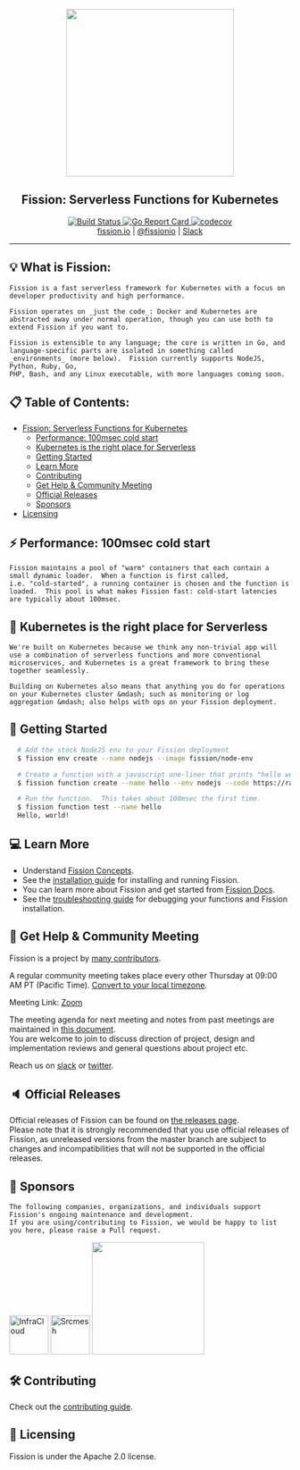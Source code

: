 <p align="center">
  <img src="https://docs.fission.io/images/logo.png" width="300" />
  <br>
  <h2 align="center">Fission: Serverless Functions for Kubernetes</h1>
</p>
<p align="center">
  <a href="https://travis-ci.org/fission/fission">
    <img src="https://travis-ci.org/fission/fission.svg?branch=master" alt="Build Status" />
  </a>
  <a href="https://goreportcard.com/report/github.com/fission/fission">
    <img src="https://goreportcard.com/badge/github.com/fission/fission" alt="Go Report Card" />
  </a>
  <a href="https://codecov.io/gh/fission/fission">
    <img src="https://codecov.io/gh/fission/fission/branch/master/graph/badge.svg" alt="codecov" />
  </a>
  <br>
  <a href="http://fission.io">fission.io</a> | <a href="http://twitter.com/fissionio">@fissionio</a> | <a href="https://join.slack.com/t/fissionio/shared_invite/enQtOTI3NjgyMjE5NzE3LTllODJiODBmYTBiYWUwMWQxZWRhNDhiZDMyN2EyNjAzMTFiYjE2Nzc1NzE0MTU4ZTg2MzVjMDQ1NWY3MGJhZmE">Slack</a>
</p>

--------------

## :bulb: What is Fission:
    Fission is a fast serverless framework for Kubernetes with a focus on
    developer productivity and high performance.
    
    Fission operates on _just the code_: Docker and Kubernetes are
    abstracted away under normal operation, though you can use both to
    extend Fission if you want to.

    Fission is extensible to any language; the core is written in Go, and
    language-specific parts are isolated in something called
    _environments_ (more below).  Fission currently supports NodeJS, Python, Ruby, Go, 
    PHP, Bash, and any Linux executable, with more languages coming soon.

## :clipboard: Table of Contents:
   * [Fission: Serverless Functions for Kubernetes](#fission-serverless-functions-for-kubernetes)
      * [Performance: 100msec cold start](#performance-100msec-cold-start)
      * [Kubernetes is the right place for Serverless](#kubernetes-is-the-right-place-for-serverless)
      * [Getting Started](#getting-started)
      * [Learn More](#learn-more)
      * [Contributing](#contributing)
      * [Get Help &amp; Community Meeting](#get-help--community-meeting)
      * [Official Releases](#official-releases)
      * [Sponsors](#sponsors)
   * [Licensing](#licensing)

## :zap: Performance: 100msec cold start
    Fission maintains a pool of "warm" containers that each contain a
    small dynamic loader.  When a function is first called,
    i.e. "cold-started", a running container is chosen and the function is
    loaded.  This pool is what makes Fission fast: cold-start latencies
    are typically about 100msec.

## :dart: Kubernetes is the right place for Serverless
    We're built on Kubernetes because we think any non-trivial app will
    use a combination of serverless functions and more conventional
    microservices, and Kubernetes is a great framework to bring these
    together seamlessly.

    Building on Kubernetes also means that anything you do for operations
    on your Kubernetes cluster &mdash; such as monitoring or log
    aggregation &mdash; also helps with ops on your Fission deployment.

## :rocket: Getting Started

```bash
  # Add the stock NodeJS env to your Fission deployment
  $ fission env create --name nodejs --image fission/node-env

  # Create a function with a javascript one-liner that prints "hello world"
  $ fission function create --name hello --env nodejs --code https://raw.githubusercontent.com/fission/fission/master/examples/nodejs/hello.js

  # Run the function.  This takes about 100msec the first time.
  $ fission function test --name hello
  Hello, world!
```

## :computer: Learn More

  * Understand [Fission Concepts](https://docs.fission.io/docs/concepts/).
  * See the [installation guide](https://docs.fission.io/docs/installation/) for installing and running Fission.
  * You can learn more about Fission and get started from [Fission Docs](https://docs.fission.io/docs).
  * See the [troubleshooting guide](https://docs.fission.io/docs/trouble-shooting/) for debugging your functions and Fission installation.

## :open_hands: Get Help & Community Meeting 

Fission is a project by [many contributors](https://github.com/fission/fission/graphs/contributors).

A regular community meeting takes place every other Thursday at 09:00 AM PT (Pacific Time). [Convert to your local timezone](http://www.thetimezoneconverter.com/t=09:00&tz=PT%20%28Pacific%20Time%29).

Meeting Link: [Zoom](https://zoom.us/j/413921817) 

The meeting agenda for next meeting and notes from past meetings are maintained in [this document](https://docs.google.com/document/d/1Exw4KJgka4sUpETHxr9BJBYntzrtxlAN_CE3Wt8kws).<br>
You are welcome to join to discuss direction of project, design and implementation reviews and general questions about project etc.

Reach us on [slack](https://join.slack.com/t/fissionio/shared_invite/enQtOTI3NjgyMjE5NzE3LTllODJiODBmYTBiYWUwMWQxZWRhNDhiZDMyN2EyNjAzMTFiYjE2Nzc1NzE0MTU4ZTg2MzVjMDQ1NWY3MGJhZmE) or [twitter](https://twitter.com/fissionio).


## :speaker: Official Releases

Official releases of Fission can be found on [the releases page](https://github.com/fission/fission/releases). <br>
Please note that it is strongly recommended that you use official releases of Fission, as unreleased versions from 
the master branch are subject to changes and incompatibilities that will not be supported in the official releases. 

## :tada: Sponsors

    The following companies, organizations, and individuals support Fission's ongoing maintenance and development. 
    If you are using/contributing to Fission, we would be happy to list you here, please raise a Pull request.

<p>
    <a href="https://infracloud.io/"><img src="https://fission.io/sponsors/infracloud.png" alt="InfraCloud" height="70"></a>
    <a href="https://srcmesh.com/"><img src="https://fission.io/sponsors/srcmesh.png" alt="Srcmesh" height="70"></a>
    <a href="https://www.digitalocean.com/?utm_medium=opensource&utm_source=fissionio">
      <img src="https://opensource.nyc3.cdn.digitaloceanspaces.com/attribution/assets/PoweredByDO/DO_Powered_by_Badge_blue.svg" width="201px">
    </a>
</p>

## :hammer_and_wrench: Contributing

   Check out the [contributing guide](CONTRIBUTING.md).

## :ticket: Licensing
   Fission is under the Apache 2.0 license.
